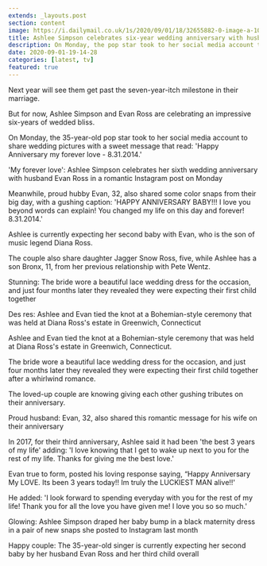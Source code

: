 ```yaml
---
extends: _layouts.post
section: content
image: https://i.dailymail.co.uk/1s/2020/09/01/18/32655882-0-image-a-10_1598982376568.jpg 
title: Ashlee Simpson celebrates six-year wedding anniversary with husband Evan Ross 
description: On Monday, the pop star took to her social media account to share wedding pictures with a sweet message that read Happy Anniversary my forever love - 8.31.2014. 
date: 2020-09-01-19-14-28 
categories: [latest, tv] 
featured: true 
--- 
```

Next year will see them get past the seven-year-itch milestone in their marriage. 

But for now, Ashlee Simpson and Evan Ross are celebrating an impressive six-years of wedded bliss. 

On Monday, the 35-year-old pop star took to her social media account to share wedding pictures with a sweet message that read: 'Happy Anniversary my forever love - 8.31.2014.'

'My forever love': Ashlee Simpson celebrates her sixth wedding anniversary with husband Evan Ross in a romantic Instagram post on Monday

Meanwhile, proud hubby Evan, 32, also shared some color snaps from their big day, with a gushing caption: 'HAPPY ANNIVERSARY BABY!!! I love you beyond words can explain! You changed my life on this day and forever! 8.31.2014.'

Ashlee is currently expecting her second baby with Evan, who is the son of music legend Diana Ross. 

The couple also share daughter Jagger Snow Ross, five, while Ashlee has a son Bronx, 11, from her previous relationship with Pete Wentz. 

Stunning: The bride wore a beautiful lace wedding dress for the occasion, and just four months later they revealed they were expecting their first child together

Des res: Ashlee and Evan tied the knot at a Bohemian-style ceremony that was held at Diana Ross's estate in Greenwich, Connecticut

Ashlee and Evan tied the knot at a Bohemian-style ceremony that was held at Diana Ross's estate in Greenwich, Connecticut.

The bride wore a beautiful lace wedding dress for the occasion, and just four months later they revealed they were expecting their first child together after a whirlwind romance. 

The loved-up couple are knowing giving each other gushing tributes on their anniversary.  

Proud husband: Evan, 32, also shared this romantic message for his wife on their anniversary 

In 2017, for their third anniversary, Ashlee said it had been 'the best 3 years of my life' adding: 'I love knowing that I get to wake up next to you for the rest of my life. Thanks for giving me the best love.' 

Evan true to form, posted his loving response saying, “Happy Anniversary My LOVE. Its been 3 years today!! Im truly the LUCKIEST MAN alive!!'

He added: 'I look forward to spending everyday with you for the rest of my life! Thank you for all the love you have given me! I love you so so much.'

Glowing: Ashlee Simpson draped her baby bump in a black maternity dress in a pair of new snaps she posted to Instagram last month

Happy couple: The 35-year-old singer is currently expecting her second baby by her husband Evan Ross and her third child overall

